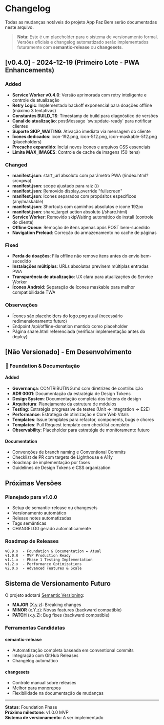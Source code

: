 # Changelog

Todas as mudanças notáveis do projeto App Faz Bem serão documentadas neste arquivo.

> **Nota**: Este é um placeholder para o sistema de versionamento formal. Versões oficiais e changelog automatizado serão implementados futuramente com **semantic-release** ou **changesets**.

## [v0.4.0] - 2024-12-19 (Primeiro Lote - PWA Enhancements)

### Added
- **Service Worker v0.4.0**: Versão aprimorada com retry inteligente e controle de atualização
- **Retry Logic**: Implementado backoff exponencial para doações offline (máximo 3 tentativas)
- **Constantes BUILD_TS**: Timestamp de build para diagnóstico de versões
- **Canal de atualização**: postMessage 'sw:update-ready' para notificar clientes
- **Suporte SKIP_WAITING**: Ativação imediata via mensagem do cliente
- **Ícones dedicados**: icon-192.png, icon-512.png, icon-maskable-512.png (placeholders)
- **Precache expandido**: Inclui novos ícones e arquivos CSS essenciais
- **Limite MAX_IMAGES**: Controle de cache de imagens (50 itens)

### Changed
- **manifest.json**: start_url absoluto com parâmetro PWA (/index.html?src=pwa)
- **manifest.json**: scope ajustado para raiz (/)
- **manifest.json**: Removido display_override "fullscreen" 
- **manifest.json**: Ícones separados com propósitos específicos (any/maskable)
- **manifest.json**: Shortcuts com caminhos absolutos e ícone 192px
- **manifest.json**: share_target action absoluto (/share.html)
- **Service Worker**: Removido skipWaiting automático do install (controle do cliente)
- **Offline Queue**: Remoção de itens apenas após POST bem-sucedido
- **Navigation Preload**: Correção do armazenamento no cache de páginas

### Fixed
- **Perda de doações**: Fila offline não remove itens antes do envio bem-sucedido
- **Instalações múltiplas**: URLs absolutos previnem múltiplas entradas PWA
- **Transparência de atualização**: UX clara para atualizações do Service Worker
- **Ícones Android**: Separação de ícones maskable para melhor compatibilidade TWA

### Observações
- Ícones são placeholders do logo.png atual (necessário redimensionamento futuro)
- Endpoint /api/offline-donation mantido como placeholder
- Página share.html referenciada (verificar implementação antes do deploy)

## [Não Versionado] - Em Desenvolvimento

### 🎉 Foundation & Documentação

#### Added
- **Governança**: CONTRIBUTING.md com diretrizes de contribuição
- **ADR 0001**: Documentação da estratégia de Design Tokens
- **Design System**: Documentação completa dos tokens de design
- **Arquitetura**: Planejamento da estrutura de módulos
- **Testing**: Estratégia progressive de testes (Unit → Integration → E2E)
- **Performance**: Estratégia de otimização e Core Web Vitals
- **Templates**: Issue templates para refactor, components, bugs e chores
- **Templates**: Pull Request template com checklist completo
- **Observability**: Placeholder para estratégia de monitoramento futuro

#### Documentation
- Convenções de branch naming e Conventional Commits
- Checklist de PR com targets de Lighthouse e A11y
- Roadmap de implementação por fases
- Guidelines de Design Tokens e CSS organization

## Próximas Versões

### Planejado para v1.0.0
- Setup de semantic-release ou changesets
- Versionamento automático
- Release notes automatizadas
- Tags semânticas
- CHANGELOG gerado automaticamente

### Roadmap de Releases

```
v0.9.x  - Foundation & Documentation ← Atual
v1.0.0  - MVP Production Ready
v1.1.x  - Phase 1 Testing Implementation
v1.2.x  - Performance Optimizations
v2.0.x  - Advanced Features & Scale
```

## Sistema de Versionamento Futuro

O projeto adotará [Semantic Versioning](https://semver.org/):

- **MAJOR** (X.y.z): Breaking changes
- **MINOR** (x.Y.z): Novas features (backward compatible)
- **PATCH** (x.y.Z): Bug fixes (backward compatible)

### Ferramentas Candidatas

#### semantic-release
- Automatização completa baseada em conventional commits
- Integração com GitHub Releases
- Changelog automático

#### changesets
- Controle manual sobre releases
- Melhor para monorepos
- Flexibilidade na documentação de mudanças

---

**Status**: Foundation Phase  
**Próximo milestone**: v1.0.0 MVP  
**Sistema de versionamento**: A ser implementado